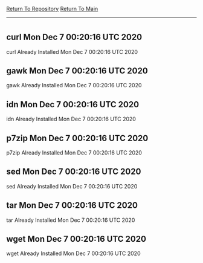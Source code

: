 [Return To Repository](https://github.com/deathbybandaid/piholeparser/)
[Return To Main](https://github.com/deathbybandaid/piholeparser/blob/master/RecentRunLogs/Mainlog.md)
____________________________________
# 
## curl Mon Dec  7 00:20:16 UTC 2020
curl Already Installed Mon Dec  7 00:20:16 UTC 2020
## gawk Mon Dec  7 00:20:16 UTC 2020
gawk Already Installed Mon Dec  7 00:20:16 UTC 2020
## idn Mon Dec  7 00:20:16 UTC 2020
idn Already Installed Mon Dec  7 00:20:16 UTC 2020
## p7zip Mon Dec  7 00:20:16 UTC 2020
p7zip Already Installed Mon Dec  7 00:20:16 UTC 2020
## sed Mon Dec  7 00:20:16 UTC 2020
sed Already Installed Mon Dec  7 00:20:16 UTC 2020
## tar Mon Dec  7 00:20:16 UTC 2020
tar Already Installed Mon Dec  7 00:20:16 UTC 2020
## wget Mon Dec  7 00:20:16 UTC 2020
wget Already Installed Mon Dec  7 00:20:16 UTC 2020
